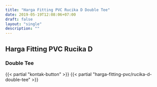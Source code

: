 ```yaml
---
title: "Harga Fitting PVC Rucika D Double Tee"
date: 2019-05-19T12:08:06+07:00
draft: false
layout: "single"
description: ""
---
```


## Harga Fitting PVC Rucika D
### Double Tee
{{< partial "kontak-button" >}}
{{< partial "harga-fitting-pvc/rucika-d-double-tee" >}}

